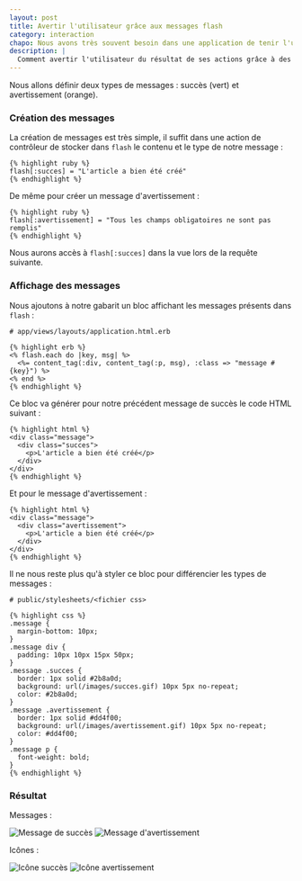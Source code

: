 ```yaml
---
layout: post
title: Avertir l'utilisateur grâce aux messages flash
category: interaction
chapo: Nous avons très souvent besoin dans une application de tenir l'utilisateur informé sur le résultat de ses actions. Cela peut être pour l'informer que son compte a bien été créé, qu'il y a une erreur de saisie dans un formulaire, etc. Il faut pouvoir créer ces messages dans les contrôleurs, puis les afficher sur la page suivante dans une boîte de couleur correspondant au type de message.
description: |
  Comment avertir l'utilisateur du résultat de ses actions grâce à des messages d'information.
---
```


Nous allons définir deux types de messages : succès (vert) et avertissement (orange).

### Création des messages

La création de messages est très simple, il suffit dans une action de contrôleur de stocker dans `flash` le contenu et le type de notre message :

    {% highlight ruby %}
    flash[:succes] = "L'article a bien été créé"
    {% endhighlight %}

De même pour créer un message d'avertissement :

    {% highlight ruby %}
    flash[:avertissement] = "Tous les champs obligatoires ne sont pas remplis"
    {% endhighlight %}

Nous aurons accès à `flash[:succes]` dans la vue lors de la requête suivante.

### Affichage des messages

Nous ajoutons à notre gabarit un bloc affichant les messages présents dans `flash` :

    # app/views/layouts/application.html.erb

    {% highlight erb %}
    <% flash.each do |key, msg| %>
      <%= content_tag(:div, content_tag(:p, msg), :class => "message #{key}") %>
    <% end %>
    {% endhighlight %}

Ce bloc va générer pour notre précédent message de succès le code HTML suivant :

    {% highlight html %}
    <div class="message">
      <div class="succes">
        <p>L'article a bien été créé</p>
      </div>
    </div>
    {% endhighlight %}

Et pour le message d'avertissement :

    {% highlight html %}
    <div class="message">
      <div class="avertissement">
        <p>L'article a bien été créé</p>
      </div>
    </div>
    {% endhighlight %}

Il ne nous reste plus qu'à styler ce bloc pour différencier les types de messages :

    # public/stylesheets/<fichier css>

    {% highlight css %}
    .message {
      margin-bottom: 10px;
    }
    .message div {
      padding: 10px 10px 15px 50px;
    }
    .message .succes {
      border: 1px solid #2b8a0d;
      background: url(/images/succes.gif) 10px 5px no-repeat;
      color: #2b8a0d;
    }
    .message .avertissement {
      border: 1px solid #dd4f00;
      background: url(/images/avertissement.gif) 10px 5px no-repeat;
      color: #dd4f00;
    }
    .message p {
      font-weight: bold;
    }
    {% endhighlight %}

### Résultat

Messages :

![Message de succès](http://img.skitch.com/20091029-86ber765rjpm53d3nwgyym7c7g.jpg)
![Message d'avertissement](http://img.skitch.com/20091029-b4r1x7iepyhuw5kwc4h1jiys68.jpg)

Icônes :

![Icône succès](http://img.skitch.com/20091029-gkbn8pwa8367fn8rjrhbbfqjr1.jpg)
![Icône avertissement](http://img.skitch.com/20091029-pun2heucqdj8duu7i4yxxkek49.jpg)

[famfamfam]: http://www.famfamfam.com/lab/icons/silk/